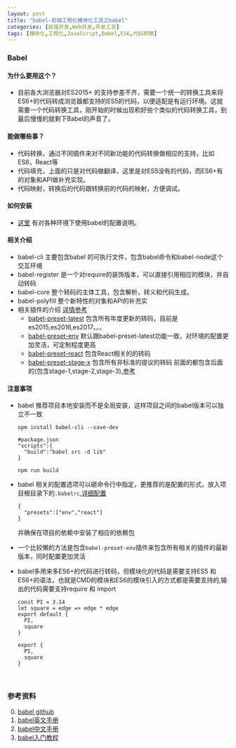 ```yaml
---
layout: post
title: "babel-前端工程化模块化工具之babel"
categories: [前端开发,Web开发,开发工具]
tags: [模块化,工程化,JavaScript,Babel,ES6,代码转换]
---
```


### Babel

#### 为什么要用这个？

+ 目前各大浏览器对ES2015+ 的支持参差不齐，需要一个统一的转换工具来将ES6+的代码转成浏览器都支持的ES5的代码，以便适配是有运行环境。这就需要一个代码转换工具，刚开始的时候出现和好些个类似的代码转换工具，到最后慢慢的就剩下Babel的声音了。

#### 能做哪些事？

+ 代码转换，通过不同插件来对不同新功能的代码转换做相应的支持，比如ES6，React等
+ 代码填充，上面的只是对代码做翻译，这里是对ES5没有的代码，而ES6+有的对象和API做补充实现。
+ 代码映射，转换后的代码跟转换前的代码的映射，方便调试。

#### 如何安装

+ [这里](https://babeljs.io/docs/setup/) 有对各种环境下使用babel的配置说明。

#### 相关介绍

+ babel-cli 主要包含babel 的可执行文件，包含babel命令和babel-node这个交互环境
+ babel-register  是一个对require的装饰版本，可以直接引用相应的模块，并自动转码
+ babel-core 整个转码的主体工具，包含解析，转义和代码生成。
+ babel-polyfill 整个新特性的对象和API的补充实
+ 相关插件的介绍 [详情参考](https://babeljs.io/docs/plugins/)
  + [babel-preset-latest](https://babeljs.io/docs/plugins/preset-latest/) 包含所有年度更新的转码，目前是es2015,es2016,es2017。。。
  + [babel-preset-env](https://babeljs.io/docs/plugins/preset-env/) 默认跟babel-preset-latest功能一致，对环境的配置更加灵活，可定制程度更高
  + [babel-preset-react](https://babeljs.io/docs/plugins/preset-react/) 包含React相关的的转码
  + [babel-preset-stage-x](https://babeljs.io/docs/plugins/) 包含所有非标准的提议的转码 前面的都包含后面的(包含stage-1,stage-2,stage-3),[参考](https://babeljs.io/docs/plugins/preset-stage-0/)

#### 注意事项

+ babel 推荐项目本地安装而不是全局安装，这样项目之间的babel版本可以独立不一致

  ```
  npm install babel-cli --save-dev 
  ```

  ```
  #package.json
  "scripts":{
    "build":"babel src -d lib"
  }
  ```

  ```
  npm run build
  ```

+ babel 相关的配置选项可以砸命令行中指定，更推荐的是配置的形式，放入项目根目录下的`.babelrc`,[详细配置](http://babeljs.io/docs/usage/babelrc/)

  ```
  {
    "presets":["env","react"]
  }
  ```

  并确保在项目的依赖中安装了相应的依赖包

+ 一个比较懒的方法是包含`babel-preset-env`插件来包含所有相关的插件的最新版本，同时配置更加灵活

+ babel多用来多ES6+的代码进行转码，但模块化的代码是需要支持ES5 和ES6+的语法，也就是CMD的模块和ES6的模块引入的方式都是需要支持的,输出的代码需要支持require 和 import

  ```
  const PI = 3.14
  let square = edge => edge * edge
  export default {
    PI,
    square
  }

  export {
    PI,
    square
  }
  ```

  ​





### 参考资料

0. [babel github](https://github.com/babel/babel)
1. [babel英文手册](https://github.com/thejameskyle/babel-handbook/tree/master/translations/en)
2. [babel中文手册](https://github.com/thejameskyle/babel-handbook/tree/master/translations/zh-Hans)
3. [babel入门教程](http://www.ruanyifeng.com/blog/2016/01/babel.html)


